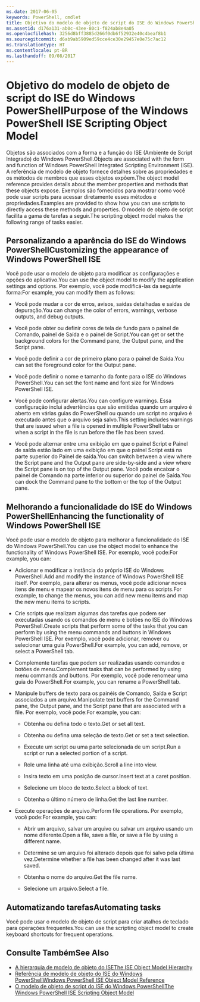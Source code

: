 ```yaml
---
ms.date: 2017-06-05
keywords: PowerShell, cmdlet
title: Objetivo do modelo de objeto de script do ISE do Windows PowerShell
ms.assetid: d176a131-ab0c-43ee-80c1-f824ab8e4a05
ms.openlocfilehash: 3256d8bff3885d266f0db6f52932e40c4beaf8b1
ms.sourcegitcommit: d6ab9ab5909ed59cce4ce30e29457e0e75c7ac12
ms.translationtype: HT
ms.contentlocale: pt-BR
ms.lasthandoff: 09/08/2017
---
```

# <a name="purpose-of-the-windows-powershell-ise-scripting-object-model"></a><span data-ttu-id="6bf1d-103">Objetivo do modelo de objeto de script do ISE do Windows PowerShell</span><span class="sxs-lookup"><span data-stu-id="6bf1d-103">Purpose of the Windows PowerShell ISE Scripting Object Model</span></span>
  <span data-ttu-id="6bf1d-104">Objetos são associados com a forma e a função do ISE (Ambiente de Script Integrado) do Windows PowerShell.</span><span class="sxs-lookup"><span data-stu-id="6bf1d-104">Objects are associated with the form and function of Windows PowerShell Integrated Scripting Environment (ISE).</span></span> <span data-ttu-id="6bf1d-105">A referência de modelo de objeto fornece detalhes sobre as propriedades e os métodos de membros que esses objetos expõem.</span><span class="sxs-lookup"><span data-stu-id="6bf1d-105">The object model reference provides details about the member properties and methods that these objects expose.</span></span> <span data-ttu-id="6bf1d-106">Exemplos são fornecidos para mostrar como você pode usar scripts para acessar diretamente esses métodos e propriedades.</span><span class="sxs-lookup"><span data-stu-id="6bf1d-106">Examples are provided to show how you can use scripts to directly access these methods and properties.</span></span> <span data-ttu-id="6bf1d-107">O modelo de objeto de script facilita a gama de tarefas a seguir.</span><span class="sxs-lookup"><span data-stu-id="6bf1d-107">The scripting object model makes the following range of tasks easier.</span></span>

## <a name="customizing-the-appearance-of-windows-powershell-ise"></a><span data-ttu-id="6bf1d-108">Personalizando a aparência do ISE do Windows PowerShell</span><span class="sxs-lookup"><span data-stu-id="6bf1d-108">Customizing the appearance of Windows PowerShell ISE</span></span>
 <span data-ttu-id="6bf1d-109">Você pode usar o modelo de objeto para modificar as configurações e opções do aplicativo.</span><span class="sxs-lookup"><span data-stu-id="6bf1d-109">You can use the object model to modify the application settings and options.</span></span> <span data-ttu-id="6bf1d-110">Por exemplo, você pode modificá-las da seguinte forma:</span><span class="sxs-lookup"><span data-stu-id="6bf1d-110">For example, you can modify them as follows:</span></span>

- <span data-ttu-id="6bf1d-111">Você pode mudar a cor de erros, avisos, saídas detalhadas e saídas de depuração.</span><span class="sxs-lookup"><span data-stu-id="6bf1d-111">You can change the color of errors, warnings, verbose outputs, and debug outputs.</span></span>

- <span data-ttu-id="6bf1d-112">Você pode obter ou definir cores de tela de fundo para o painel de Comando, painel de Saída e o painel de Script.</span><span class="sxs-lookup"><span data-stu-id="6bf1d-112">You can get or set the background colors for the Command pane, the Output pane, and the Script pane.</span></span>

- <span data-ttu-id="6bf1d-113">Você pode definir a cor de primeiro plano para o painel de Saída.</span><span class="sxs-lookup"><span data-stu-id="6bf1d-113">You can set the foreground color for the Output pane.</span></span>

- <span data-ttu-id="6bf1d-114">Você pode definir o nome e tamanho da fonte para o ISE do Windows PowerShell.</span><span class="sxs-lookup"><span data-stu-id="6bf1d-114">You can set the font name and font size for Windows PowerShell ISE.</span></span>

- <span data-ttu-id="6bf1d-115">Você pode configurar alertas.</span><span class="sxs-lookup"><span data-stu-id="6bf1d-115">You can configure warnings.</span></span> <span data-ttu-id="6bf1d-116">Essa configuração inclui advertências que são emitidas quando um arquivo é aberto em várias guias do PowerShell ou quando um script no arquivo é executado antes que o arquivo seja salvo.</span><span class="sxs-lookup"><span data-stu-id="6bf1d-116">This setting includes warnings that are issued when a file is opened in multiple PowerShell tabs or when a script in the file is run before the file has been saved.</span></span>

- <span data-ttu-id="6bf1d-117">Você pode alternar entre uma exibição em que o painel Script e Painel de saída estão lado em uma exibição em que o painel Script está na parte superior do Painel de saída.</span><span class="sxs-lookup"><span data-stu-id="6bf1d-117">You can switch between a view where the Script pane and the Output pane are side-by-side and a view where the Script pane is on top of the Output pane.</span></span> <span data-ttu-id="6bf1d-118">Você pode encaixar o painel de Comando na parte inferior ou superior do painel de Saída.</span><span class="sxs-lookup"><span data-stu-id="6bf1d-118">You can dock the Command pane to the bottom or the top of the Output pane.</span></span>

## <a name="enhancing-the-functionality-of-windows-powershell-ise"></a><span data-ttu-id="6bf1d-119">Melhorando a funcionalidade do ISE do Windows PowerShell</span><span class="sxs-lookup"><span data-stu-id="6bf1d-119">Enhancing the functionality of Windows PowerShell ISE</span></span>
 <span data-ttu-id="6bf1d-120">Você pode usar o modelo de objeto para melhorar a funcionalidade do ISE do Windows PowerShell.</span><span class="sxs-lookup"><span data-stu-id="6bf1d-120">You can use the object model to enhance the functionality of Windows PowerShell ISE.</span></span> <span data-ttu-id="6bf1d-121">Por exemplo, você pode:</span><span class="sxs-lookup"><span data-stu-id="6bf1d-121">For example, you can:</span></span>

- <span data-ttu-id="6bf1d-122">Adicionar e modificar a instância do próprio ISE do Windows PowerShell.</span><span class="sxs-lookup"><span data-stu-id="6bf1d-122">Add and modify the instance of Windows PowerShell ISE itself.</span></span> <span data-ttu-id="6bf1d-123">Por exemplo, para alterar os menus, você pode adicionar novos itens de menu e mapear os novos itens de menu para os scripts.</span><span class="sxs-lookup"><span data-stu-id="6bf1d-123">For example, to change the menus, you can add new menu items and map the new menu items to scripts.</span></span>

- <span data-ttu-id="6bf1d-124">Crie scripts que realizam algumas das tarefas que podem ser executadas usando os comandos de menu e botões no ISE do Windows PowerShell.</span><span class="sxs-lookup"><span data-stu-id="6bf1d-124">Create scripts that perform some of the tasks that you can perform by using the menu commands and buttons in Windows PowerShell ISE.</span></span> <span data-ttu-id="6bf1d-125">Por exemplo, você pode adicionar, remover ou selecionar uma guia PowerShell.</span><span class="sxs-lookup"><span data-stu-id="6bf1d-125">For example, you can add, remove, or select a PowerShell tab.</span></span>

- <span data-ttu-id="6bf1d-126">Complemente tarefas que podem ser realizadas usando comandos e botões de menu.</span><span class="sxs-lookup"><span data-stu-id="6bf1d-126">Complement tasks that can be performed by using menu commands and buttons.</span></span> <span data-ttu-id="6bf1d-127">Por exemplo, você pode renomear uma guia do PowerShell.</span><span class="sxs-lookup"><span data-stu-id="6bf1d-127">For example, you can rename a PowerShell tab.</span></span>

- <span data-ttu-id="6bf1d-128">Manipule buffers de texto para os painéis de Comando, Saída e Script associados a um arquivo.</span><span class="sxs-lookup"><span data-stu-id="6bf1d-128">Manipulate text buffers for the Command pane, the Output pane, and the Script pane that are associated with a file.</span></span> <span data-ttu-id="6bf1d-129">Por exemplo, você pode:</span><span class="sxs-lookup"><span data-stu-id="6bf1d-129">For example, you can:</span></span>

    -   <span data-ttu-id="6bf1d-130">Obtenha ou defina todo o texto.</span><span class="sxs-lookup"><span data-stu-id="6bf1d-130">Get or set all text.</span></span>

    -   <span data-ttu-id="6bf1d-131">Obtenha ou defina uma seleção de texto.</span><span class="sxs-lookup"><span data-stu-id="6bf1d-131">Get or set a text selection.</span></span>

    -   <span data-ttu-id="6bf1d-132">Execute um script ou uma parte selecionada de um script.</span><span class="sxs-lookup"><span data-stu-id="6bf1d-132">Run a script or run a selected portion of a script.</span></span>

    -   <span data-ttu-id="6bf1d-133">Role uma linha até uma exibição.</span><span class="sxs-lookup"><span data-stu-id="6bf1d-133">Scroll a line into view.</span></span>

    -   <span data-ttu-id="6bf1d-134">Insira texto em uma posição de cursor.</span><span class="sxs-lookup"><span data-stu-id="6bf1d-134">Insert text at a caret position.</span></span>

    -   <span data-ttu-id="6bf1d-135">Selecione um bloco de texto.</span><span class="sxs-lookup"><span data-stu-id="6bf1d-135">Select a block of text.</span></span>

    -   <span data-ttu-id="6bf1d-136">Obtenha o último número de linha.</span><span class="sxs-lookup"><span data-stu-id="6bf1d-136">Get the last line number.</span></span>

- <span data-ttu-id="6bf1d-137">Execute operações de arquivo.</span><span class="sxs-lookup"><span data-stu-id="6bf1d-137">Perform file operations.</span></span> <span data-ttu-id="6bf1d-138">Por exemplo, você pode:</span><span class="sxs-lookup"><span data-stu-id="6bf1d-138">For example, you can:</span></span>

    -   <span data-ttu-id="6bf1d-139">Abrir um arquivo, salvar um arquivo ou salvar um arquivo usando um nome diferente.</span><span class="sxs-lookup"><span data-stu-id="6bf1d-139">Open a file, save a file, or save a file by using a different name.</span></span>

    -   <span data-ttu-id="6bf1d-140">Determine se um arquivo foi alterado depois que foi salvo pela última vez.</span><span class="sxs-lookup"><span data-stu-id="6bf1d-140">Determine whether a file has been changed after it was last saved.</span></span>

    -   <span data-ttu-id="6bf1d-141">Obtenha o nome do arquivo.</span><span class="sxs-lookup"><span data-stu-id="6bf1d-141">Get the file name.</span></span>

    -   <span data-ttu-id="6bf1d-142">Selecione um arquivo.</span><span class="sxs-lookup"><span data-stu-id="6bf1d-142">Select a file.</span></span>

## <a name="automating-tasks"></a><span data-ttu-id="6bf1d-143">Automatizando tarefas</span><span class="sxs-lookup"><span data-stu-id="6bf1d-143">Automating tasks</span></span>
 <span data-ttu-id="6bf1d-144">Você pode usar o modelo de objeto de script para criar atalhos de teclado para operações frequentes.</span><span class="sxs-lookup"><span data-stu-id="6bf1d-144">You can use the scripting object model to create keyboard shortcuts for frequent operations.</span></span>

## <a name="see-also"></a><span data-ttu-id="6bf1d-145">Consulte Também</span><span class="sxs-lookup"><span data-stu-id="6bf1d-145">See Also</span></span>
- [<span data-ttu-id="6bf1d-146">A hierarquia de modelo de objeto do ISE</span><span class="sxs-lookup"><span data-stu-id="6bf1d-146">The ISE Object Model Hierarchy</span></span>](The-ISE-Object-Model-Hierarchy.md) 
- [<span data-ttu-id="6bf1d-147">Referência de modelo de objeto do ISE do Windows PowerShell</span><span class="sxs-lookup"><span data-stu-id="6bf1d-147">Windows PowerShell ISE Object Model Reference</span></span>](Windows-PowerShell-ISE-Object-Model-Reference.md) 
- [<span data-ttu-id="6bf1d-148">O modelo de objeto de script do ISE do Windows PowerShell</span><span class="sxs-lookup"><span data-stu-id="6bf1d-148">The Windows PowerShell ISE Scripting Object Model</span></span>](The-Windows-PowerShell-ISE-Scripting-Object-Model.md)

  
